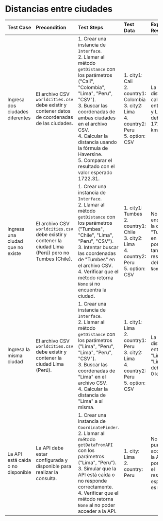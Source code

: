 # Distancias entre ciudades

| Test Case                             | Precondition                                                                                         | Test Steps                                                                                                                                                  | Test Data                                                                                                 | Expected Result                                                               |
|:--------------------------------------|:-----------------------------------------------------------------------------------------------------|:----------------------------------------------------------------------------------------------------------------------------------------------------------|:---------------------------------------------------------------------------------------------------------|:-----------------------------------------------------------------------------|
| Ingresa dos ciudades diferentes        | El archivo CSV `worldcities.csv` debe existir y contener datos de coordenadas de las ciudades.     | 1. Crear una instancia de `Interface`. <br> 2. Llamar al método `getDistance` con los parámetros ("Cali", "Colombia", "Lima", "Peru", "CSV"). <br> 3. Buscar las coordenadas de ambas ciudades en el archivo CSV. <br> 4. Calcular la distancia usando la fórmula de Haversine. <br> 5. Comparar el resultado con el valor esperado 1722.31. | 1. city1: Cali  <br> 2. country1: Colombia  <br> 3. city2: Lima  <br> 4. country2: Peru  <br> 5. option: CSV      | La distancia calculada entre Cali y Lima debe ser 1722.31 km.               |
| Ingresa una ciudad que no existe      | El archivo CSV `worldcities.csv` debe existir y contener la ciudad Lima (Perú) pero no Tumbes (Chile). | 1. Crear una instancia de `Interface`. <br> 2. Llamar al método `getDistance` con los parámetros ("Tumbes", "Chile", "Lima", "Peru", "CSV"). <br> 3. Intentar buscar las coordenadas de "Tumbes" en el archivo CSV. <br> 4. Verificar que el método retorna `None` si no encuentra la ciudad. | 1. city1: Tumbes  <br> 2. country1: Chile  <br> 3. city2: Lima  <br> 4. country2: Peru  <br> 5. option: CSV       | No se encuentra la ciudad "Tumbes" en Chile, por lo tanto, el resultado debe ser `None`. |
| Ingresa la misma ciudad               | El archivo CSV `worldcities.csv` debe existir y contener la ciudad Lima (Perú).                     | 1. Crear una instancia de `Interface`. <br> 2. Llamar al método `getDistance` con los parámetros ("Lima", "Peru", "Lima", "Peru", "CSV"). <br> 3. Buscar las coordenadas de "Lima" en el archivo CSV. <br> 4. Calcular la distancia de "Lima" a sí misma. | 1. city1: Lima  <br> 2. country1: Peru  <br> 3. city2: Lima  <br> 4. country2: Peru  <br> 5. option: CSV          | La distancia entre "Lima" y "Lima" debe ser 0 km.                           |
| La API está caída o no disponible     | La API debe estar configurada y disponible para realizar la consulta.                              | 1. Crear una instancia de `CoordinateFinder`. <br> 2. Llamar al método `getDataFromAPI` con los parámetros ("Lima", "Peru"). <br> 3. Simular que la API está caída o no responde correctamente. <br> 4. Verificar que el método retorna `None` al no poder acceder a la API. | 1. city: Lima  <br> 2. country: Peru                                                                         | No se puede acceder a la API, por lo que el resultado esperado es `None`.    |
